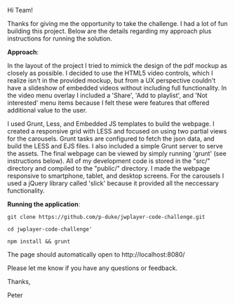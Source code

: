 Hi Team!

Thanks for giving me the opportunity to take the challenge. I had a lot of fun building this project. Below are the details regarding my approach plus instructions for running the solution.

**Approach**:

In the layout of the project I tried to mimick the design of the pdf mockup as closely as possible. I decided to use the HTML5 video controls, which I realize isn't
in the provided mockup, but from a UX perspective couldn't have a slideshow of embedded videos without including full functionality. In the video menu overlay I 
included a 'Share', 'Add to playlist', and 'Not interested' menu items because I felt these were features that offered additional value to the user.

I used Grunt, Less, and Embedded JS templates to build the webpage. I created a responsive grid with LESS and focused on using two partial views for the carousels. 
Grunt tasks are configured to fetch the json data, and build the LESS and EJS files. I also included a simple Grunt server to serve the assets. The final webpage can 
be viewed by simply running 'grunt' (see instructions below). All of my development code is stored in the "src/" directory and compiled to the "public/" directory. 
I made the webpage responsive to smartphone, tablet, and desktop screens. For the carousels I used a jQuery library called 'slick' because it provided all the neccessary functionality.

**Running the application**:

`git clone https://github.com/p-duke/jwplayer-code-challenge.git`

`cd jwplayer-code-challenge'`

`npm install && grunt`

The page should automatically open to http://localhost:8080/

Please let me know if you have any questions or feedback.

Thanks,

Peter
